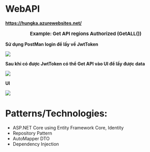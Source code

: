 # WebAPI
 **<a href="https://hungka.azurewebsites.net/">https://hungka.azurewebsites.net/</a>**
 **<p align="center" style="font-size: 15px;">Example: Get API regions Authorized (GetALL())</p>**

**Sử dụng PostMan login để lấy về JwtToken**

<img src="https://github.com/hungkaw2011/WebAPI/assets/94224022/4fe057c5-30c8-429c-9dd1-bd84d4dde6b1"></img>

**Sau khi có được JwtToken có thể Get API vào UI để lấy được data**

<img src="https://github.com/hungkaw2011/WebAPI/assets/94224022/4fe057c5-30c8-429c-9dd1-bd84d4dde6b1"></img>

**UI**

<img src="https://github.com/hungkaw2011/WebAPI/assets/94224022/35820681-7762-4622-9d85-00b0bf860532"></img>


# Patterns/Technologies:
* ASP.NET Core using Entity Framework Core, Identity
* Repository Pattern
* AutoMapper DTO
* Dependency Injection
